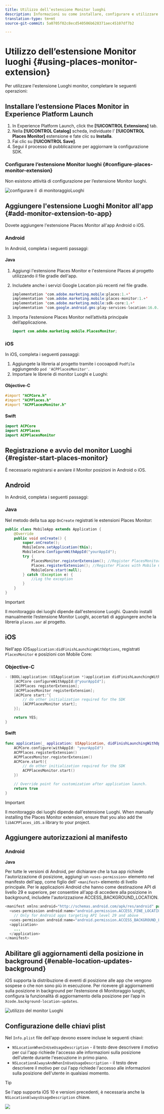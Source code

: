 ```yaml
---
title: Utilizzo dell’estensione Monitor luoghi
description: Informazioni su come installare, configurare e utilizzare l’estensione Places Monitor.
translation-type: tm+mt
source-git-commit: 5a0705f02c8ecd540506b628371aec45107df7b2

---
```



# Utilizzo dell’estensione Monitor luoghi {#using-places-monitor-extension}

Per utilizzare l'estensione Luoghi monitor, completare le seguenti operazioni:

## Installare l’estensione Places Monitor in Experience Platform Launch

1. In Experience Platform Launch, click the **[!UICONTROL Extensions]** tab.
1. Nella **[!UICONTROL Catalog]** scheda, individuate l’ **[!UICONTROL Places Monitor]** estensione e fate clic su **Installa**.
1. Fai clic su **[!UICONTROL Save]**.
1. Segui il processo di pubblicazione per aggiornare la configurazione SDK.

### Configurare l’estensione Monitor luoghi {#configure-places-monitor-extension}

Non esistono attività di configurazione per l’estensione Monitor luoghi.

![configurare il ‌ di monitoraggio](/help/assets/configure_places_monitor.png)Luoghi

## Aggiungere l'estensione Luoghi Monitor all'app {#add-monitor-extension-to-app}

Dovete aggiungere l'estensione Places Monitor all'app Android o iOS.

### Android

In Android, completa i seguenti passaggi:

#### Java

1. Aggiungi l'estensione Places Monitor e l'estensione Places al progetto utilizzando il file gradle dell'app.

1. Includete anche i servizi Google Location più recenti nel file gradle.

   ```java
   implementation 'com.adobe.marketing.mobile:places:1.+'
   implementation 'com.adobe.marketing.mobile:places-monitor:1.+'
   implementation 'com.adobe.marketing.mobile:sdk-core:1.+'
   implementation 'com.google.android.gms:play-services-location:16.0.0'
   ```

1. Importa l’estensione Places Monitor nell’attività principale dell’applicazione.

   ```java
   import com.adobe.marketing.mobile.PlacesMonitor;
   ```

### iOS

In iOS, completa i seguenti passaggi:

1. Aggiungete la libreria al progetto tramite i cocoapodi `Podfile` aggiungendo `pod 'ACPPlacesMonitor'`.
1. Importare le librerie di monitor Luoghi e Luoghi:

#### Objective-C

```objectivec
#import "ACPCore.h"
#import "ACPPlaces.h"
#import "ACPPlacesMonitor.h"
```

#### Swift

```swift
import ACPCore
import ACPPlaces
import ACPPlacesMonitor
```


## Registrazione e avvio del monitor Luoghi {#register-start-places-monitor}

È necessario registrarsi e avviare il Monitor posizioni in Android o iOS.

## Android

In Android, completa i seguenti passaggi:

### Java

Nel metodo della tua app `OnCreate` registrati le estensioni Places Monitor:

```java
public class MobileApp extends Application {
    @Override
    public void onCreate() {
        super.onCreate();
        MobileCore.setApplication(this);
        MobileCore.ConfigureWithAppId("yourAppId");
        try {
            PlacesMonitor.registerExtension(); //Register PlacesMonitor with Mobile Core
            Places.registerExtension(); //Register Places with Mobile Core
            MobileCore.start(null);
        } catch (Exception e) {
            //Log the exception
        }
    }
}
```

>[!IMPORTANT]
>
>Il monitoraggio dei luoghi dipende dall'estensione Luoghi. Quando installi manualmente l’estensione Monitor Luoghi, accertati di aggiungere anche la libreria `places.aar` al progetto.

## iOS

Nell'app iOS`application:didFinishLaunchingWithOptions`, registrati `PlacesMonitor` e posizioni con Mobile Core:

### Objective-C

```objectivec
- (BOOL)application:(UIApplication *)application didFinishLaunchingWithOptions:(NSDictionary*)launchOptions {
    [ACPCore configureWithAppId:@"yourAppId"];
    [ACPPlaces registerExtension];
    [ACPPlacesMonitor registerExtension];
    [ACPCore start:^{            
        // do other initialization required for the SDK
        [ACPPlacesMonitor start];
    }];

    return YES;
}
```

#### Swift

```swift
func application(_ application: UIApplication, didFinishLaunchingWithOptions launchOptions: [UIApplication.LaunchOptionsKey: Any]?) -> Bool {
    ACPCore.configure(withAppId: "yourAppId")
    ACPPlaces.registerExtension()       
    ACPPlacesMonitor.registerExtension()
    ACPCore.start({
        // do other initialization required for the SDK
        ACPPlacesMonitor.start()
    })

    // Override point for customization after application launch.        
    return true
}
```

>[!IMPORTANT]
>
>Il monitoraggio dei luoghi dipende dall'estensione Luoghi. When manually installing the Places Monitor extension, ensure that you also add the `libACPPlaces_iOS.a` library to your project.


## Aggiungere autorizzazioni al manifesto

### Android

**Java**

Per tutte le versioni di Android, per dichiarare che la tua app richiede l'autorizzazione di posizione, aggiungi un `<uses-permission>` elemento nel manifesto dell'app, come figlio dell' `<manifest>` elemento di livello principale. Per le applicazioni Android che hanno come destinazione API di livello 29 e superiore, per consentire all'app di accedere alla posizione in background, includete l'autorizzazione ACCESS_BACKGROUND_LOCATION.

```java
<manifest xmlns:android="http://schemas.android.com/apk/res/android" package="com.adobe.placesapp">
  <uses-permission android:name="android.permission.ACCESS_FINE_LOCATION" />
    // Only for Android apps targeting API level 29 and above
  <uses-permission android:name="android.permission.ACCESS_BACKGROUND_LOCATION" />
  <application>        
    ...    
  </application>
</manifest>
```


## Abilitare gli aggiornamenti della posizione in background {#enable-location-updates-background}

iOS supporta la distribuzione di eventi di posizione alle app che vengono sospese o che non sono più in esecuzione. Per ricevere gli aggiornamenti sulla posizione in background per l’estensione di Monitoraggio luoghi, configura la funzionalità di aggiornamento della posizione per l’app in `Xcode.background-location-updates`.

![utilizzo del monitor Luoghi](/help/assets/using-the-places-monitor_1.png)

## Configurazione delle chiavi plist

Nel `Info.plist` file dell'app devono essere incluse le seguenti chiavi:

* `NSLocationWhenInUseUsageDescription` - il testo deve descrivere il motivo per cui l'app richiede l'accesso alle informazioni sulla posizione dell'utente durante l'esecuzione in primo piano.
* `NSLocationAlwaysAndWhenInUseUsageDescription` - il testo deve descrivere il motivo per cui l'app richiede l'accesso alle informazioni sulla posizione dell'utente in qualsiasi momento.

>[!TIP]
>
>Se l'app supporta iOS 10 e versioni precedenti, è necessaria anche la `NSLocationAlwaysUsageDescription` chiave.

![](/help/assets/using-the-places-monitor_2.png)
